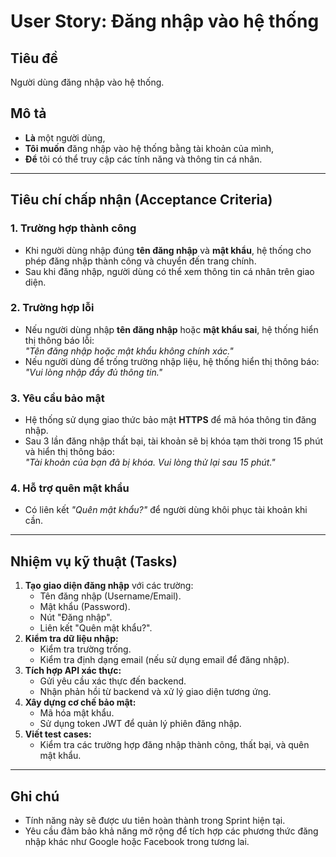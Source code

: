 # User Story: Đăng nhập vào hệ thống

## Tiêu đề
Người dùng đăng nhập vào hệ thống.

## Mô tả
- **Là** một người dùng,  
- **Tôi muốn** đăng nhập vào hệ thống bằng tài khoản của mình,  
- **Để** tôi có thể truy cập các tính năng và thông tin cá nhân.

---

## Tiêu chí chấp nhận (Acceptance Criteria)

### 1. Trường hợp thành công
- Khi người dùng nhập đúng **tên đăng nhập** và **mật khẩu**, hệ thống cho phép đăng nhập thành công và chuyển đến trang chính.
- Sau khi đăng nhập, người dùng có thể xem thông tin cá nhân trên giao diện.

### 2. Trường hợp lỗi
- Nếu người dùng nhập **tên đăng nhập** hoặc **mật khẩu sai**, hệ thống hiển thị thông báo lỗi:  
  *"Tên đăng nhập hoặc mật khẩu không chính xác."*
- Nếu người dùng để trống trường nhập liệu, hệ thống hiển thị thông báo:  
  *"Vui lòng nhập đầy đủ thông tin."*

### 3. Yêu cầu bảo mật
- Hệ thống sử dụng giao thức bảo mật **HTTPS** để mã hóa thông tin đăng nhập.
- Sau 3 lần đăng nhập thất bại, tài khoản sẽ bị khóa tạm thời trong 15 phút và hiển thị thông báo:  
  *"Tài khoản của bạn đã bị khóa. Vui lòng thử lại sau 15 phút."*

### 4. Hỗ trợ quên mật khẩu
- Có liên kết *"Quên mật khẩu?"* để người dùng khôi phục tài khoản khi cần.

---

## Nhiệm vụ kỹ thuật (Tasks)

1. **Tạo giao diện đăng nhập** với các trường:
   - Tên đăng nhập (Username/Email).
   - Mật khẩu (Password).
   - Nút "Đăng nhập".
   - Liên kết "Quên mật khẩu?".
2. **Kiểm tra dữ liệu nhập:**
   - Kiểm tra trường trống.
   - Kiểm tra định dạng email (nếu sử dụng email để đăng nhập).
3. **Tích hợp API xác thực:**
   - Gửi yêu cầu xác thực đến backend.
   - Nhận phản hồi từ backend và xử lý giao diện tương ứng.
4. **Xây dựng cơ chế bảo mật:**
   - Mã hóa mật khẩu.
   - Sử dụng token JWT để quản lý phiên đăng nhập.
5. **Viết test cases:**
   - Kiểm tra các trường hợp đăng nhập thành công, thất bại, và quên mật khẩu.

---

## Ghi chú
- Tính năng này sẽ được ưu tiên hoàn thành trong Sprint hiện tại.
- Yêu cầu đảm bảo khả năng mở rộng để tích hợp các phương thức đăng nhập khác như Google hoặc Facebook trong tương lai.